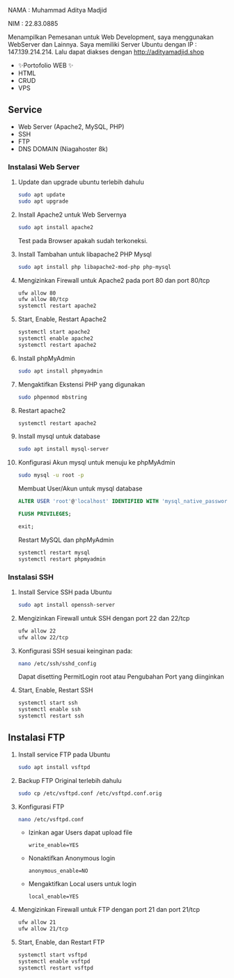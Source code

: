 NAMA  : Muhammad Aditya Madjid

NIM   : 22.83.0885

Menampilkan Pemesanan untuk Web Development, saya menggunakan WebServer dan Lainnya.
Saya memiliki Server Ubuntu dengan IP : 147.139.214.214. Lalu dapat diakses dengan http://adityamadjid.shop

- ✨Portofolio WEB ✨
- HTML
- CRUD
- VPS 

## Service

- Web Server (Apache2, MySQL, PHP)
- SSH
- FTP
- DNS DOMAIN (Niagahoster 8k)

### Instalasi Web Server

1. Update dan upgrade ubuntu terlebih dahulu
   ```bash
   sudo apt update
   sudo apt upgrade 
   ```

2. Install Apache2 untuk Web Servernya
   ```bash
   sudo apt install apache2
   ```
   Test pada Browser apakah sudah terkoneksi.

3. Install Tambahan untuk libapache2 PHP Mysql
   ```bash
   sudo apt install php libapache2-mod-php php-mysql
   ```

4. Mengizinkan Firewall untuk Apache2 pada port 80 dan port 80/tcp
   ```bash
   ufw allow 80
   ufw allow 80/tcp
   systemctl restart apache2
   ```

5. Start, Enable, Restart Apache2
   ```bash
   systemctl start apache2
   systemctl enable apache2
   systemctl restart apache2
   ```

6. Install phpMyAdmin
   ```bash
   sudo apt install phpmyadmin
   ```

7. Mengaktifkan Ekstensi PHP yang digunakan
   ```bash
   sudo phpenmod mbstring
   ```

8. Restart apache2
   ```bash
   systemctl restart apache2
   ```

9. Install mysql untuk database
   ```bash
   sudo apt install mysql-server
   ```

10. Konfigurasi Akun mysql untuk menuju ke phpMyAdmin
    ```bash
    sudo mysql -u root -p
    ```

    Membuat User/Akun untuk mysql database
    ```sql
    ALTER USER 'root'@'localhost' IDENTIFIED WITH 'mysql_native_password' BY 'isikan_password' ;
    ```
    ```sql
    FLUSH PRIVILEGES;
    ```
    ```sql
    exit;
    ```

    Restart MySQL dan phpMyAdmin
    ```bash
    systemctl restart mysql
    systemctl restart phpmyadmin
    ```

### Instalasi SSH

1. Install Service SSH pada Ubuntu
   ```bash
   sudo apt install openssh-server
   ```

2. Mengizinkan Firewall untuk SSH dengan port 22 dan 22/tcp
   ```bash
   ufw allow 22
   ufw allow 22/tcp
   ```

3. Konfigurasi SSH sesuai keinginan pada:
   ```bash
   nano /etc/ssh/sshd_config
   ```
   Dapat disetting PermitLogin root atau Pengubahan Port yang diinginkan

4. Start, Enable, Restart SSH
   ```bash
   systemctl start ssh
   systemctl enable ssh
   systemctl restart ssh
   ```

## Instalasi FTP

1. Install service FTP pada Ubuntu
   ```bash
   sudo apt install vsftpd
   ```

2. Backup FTP Original terlebih dahulu
   ```bash
   sudo cp /etc/vsftpd.conf /etc/vsftpd.conf.orig
   ```

3. Konfigurasi FTP
   ```bash
   nano /etc/vsftpd.conf
   ```

   - Izinkan agar Users dapat upload file
     ```nano
     write_enable=YES
     ```
   - Nonaktifkan Anonymous login
     ```nano
     anonymous_enable=NO
     ```
   - Mengaktifkan Local users untuk login
     ```nano
     local_enable=YES
     ```

4. Mengizinkan Firewall untuk FTP dengan port 21 dan port 21/tcp
   ```bash
   ufw allow 21
   ufw allow 21/tcp
   ```

5. Start, Enable, dan Restart FTP
   ```bash
   systemctl start vsftpd
   systemctl enable vsftpd
   systemctl restart vsftpd
   ```

### 


    


    
